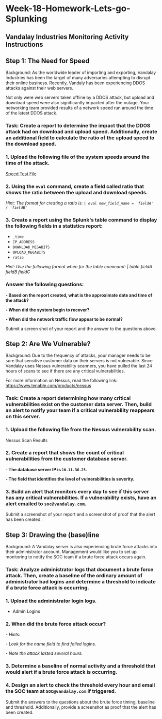 # Week-18-Homework-Lets-go-Splunking

## Vandalay Industries Monitoring Activity Instructions

## Step 1: The Need for Speed

Background: As the worldwide leader of importing and exporting, Vandalay Industries has been the target of many adversaries attempting to disrupt their online business. Recently, Vandaly has been experiencing DDOS attacks against their web servers.

Not only were web servers taken offline by a DDOS attack, but upload and download speed were also significantly impacted after the outage. Your networking team provided results of a network speed run around the time of the latest DDOS attack.

### **Task: Create a report to determine the impact that the DDOS attack had on download and upload speed. Additionally, create an additional field to calculate the ratio of the upload speed to the download speed.**

### **1. Upload the following file of the system speeds around the time of the attack.**

[Speed Test File](https://github.com/BrendanT2248/Week-18-Homework-Lets-go-Splunking/blob/main/Files/server_speedtest.csv)

### **2. Using the `eval` command, create a field called ratio that shows the ratio between the upload and download speeds.**

_Hint: The format for creating a ratio is: `| eval new_field_name = 'fieldA'  / 'fieldB'`_

### **3. Create a report using the Splunk's table command to display the following fields in a statistics report:**

- `_time`
- `IP_ADDRESS`
- `DOWNLOAD_MEGABITS`
- `UPLOAD_MEGABITS`
- `ratio`

_Hint: Use the following format when for the table command: | table fieldA  fieldB fieldC_

### **Answer the following questions:**

**- Based on the report created, what is the approximate date and time of the attack?**

**- When did the system begin to recover?**

**- When did the network traffic flow appear to be normal?**

Submit a screen shot of your report and the answer to the questions above.

## Step 2: Are We Vulnerable?

Background:  Due to the frequency of attacks, your manager needs to be sure that sensitive customer data on their servers is not vulnerable. Since Vandalay uses Nessus vulnerability scanners, you have pulled the last 24 hours of scans to see if there are any critical vulnerabilities.

For more information on Nessus, read the following link: https://www.tenable.com/products/nessus

### **Task: Create a report determining how many critical vulnerabilities exist on the customer data server. Then, build an alert to notify your team if a critical vulnerability reappears on this server.**

### **1. Upload the following file from the Nessus vulnerability scan.**

Nessus Scan Results

### **2. Create a report that shows the count of critical vulnerabilities from the customer database server.**

**- The database server IP is `10.11.36.23`.**

**- The field that identifies the level of vulnerabilities is severity.**

### **3. Build an alert that monitors every day to see if this server has any critical vulnerabilities. If a vulnerability exists, have an alert emailed to `soc@vandalay.com`.**

Submit a screenshot of your report and a screenshot of proof that the alert has been created.

## Step 3: Drawing the (base)line

Background:  A Vandalay server is also experiencing brute force attacks into their administrator account. Management would like you to set up monitoring to notify the SOC team if a brute force attack occurs again.

### **Task: Analyze administrator logs that document a brute force attack. Then, create a baseline of the ordinary amount of administrator bad logins and determine a threshold to indicate if a brute force attack is occurring.**


### **1. Upload the administrator login logs.**

- Admin Logins

### **2. When did the brute force attack occur?**

_- Hints:_

  _- Look for the name field to find failed logins._
  
  _- Note the attack lasted several hours._

### **3. Determine a baseline of normal activity and a threshold that would alert if a brute force attack is occurring.**

### **4. Design an alert to check the threshold every hour and email the SOC team at `SOC@vandalay.com` if triggered.**

Submit the answers to the questions about the brute force timing, baseline and threshold. Additionally, provide a screenshot as proof that the alert has been created.
